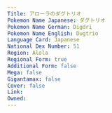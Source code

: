 ```yaml
---
﻿Title: アローラのダグトリオ
Pokemon Name Japanese: ダグトリオ
Pokemon Name German: Digdri
Pokemon Name English: Dugtrio
Language Card: Japanese
National Dex Number: 51
Region: Alola
Regional Form: true
Additional Form: false
Mega: false
Gigantamax: false
Cover: false
Link: 
Owned: 
---
```

